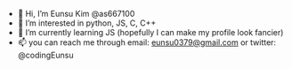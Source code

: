 - 👋 Hi, I’m Eunsu Kim @as667100
- 👀 I’m interested in python, JS, C, C++
- 🌱 I’m currently learning JS (hopefully I can make my profile look fancier)
- 📫 you can reach me through email: eunsu0379@gmail.com or twitter: @codingEunsu

<!---
as667100/as667100 is a ✨ special ✨ repository because its `README.md` (this file) appears on your GitHub profile.
You can click the Preview link to take a look at your changes.
--->
